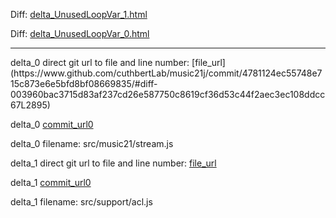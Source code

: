 Diff: [delta_UnusedLoopVar_1.html](./delta_UnusedLoopVar_1.html)

Diff: [delta_UnusedLoopVar_0.html](./delta_UnusedLoopVar_0.html)

<hr>
delta_0 direct git url to file and line number: [file_url](https://www.github.com/cuthbertLab/music21j/commit/4781124ec55748e715c873e6e5bfd8bf08669835/#diff-003960bac3715d83af237cd26e587750c8619cf36d53c44f2aec3ec108ddcc67L2895)

delta_0 [commit_url0](https://www.github.com/cuthbertLab/music21j/commit/4781124ec55748e715c873e6e5bfd8bf08669835)

delta_0 filename: src/music21/stream.js



delta_1 direct git url to file and line number: [file_url](https://www.github.com/waigo/waigo/commit/753645e380551e0e49c3d93f769a815e1d23ffb8/#diff-74855704e17e5f71b5c27e0dedf608d13d6114578eac48e797734bc18e45a89eL135)

delta_1 [commit_url0](https://www.github.com/waigo/waigo/commit/753645e380551e0e49c3d93f769a815e1d23ffb8)

delta_1 filename: src/support/acl.js



